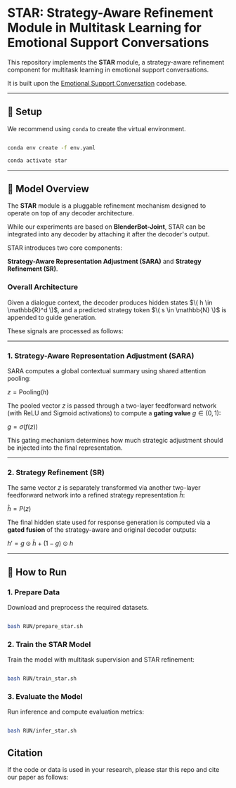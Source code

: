 
# STAR: Strategy-Aware Refinement Module in Multitask Learning for Emotional Support Conversations

  

This repository implements the **STAR** module, a strategy-aware refinement component for multitask learning in emotional support conversations.  

It is built upon the [Emotional Support Conversation](https://github.com/thu-coai/Emotional-Support-Conversation/tree/main/codes_zcj) codebase.

  
  

---

  

## 🔧 Setup

  

We recommend using `conda` to create the virtual environment.

  

```bash

conda env create -f env.yaml

conda activate star

```

---

## 🧠 Model Overview

  

The **STAR** module is a pluggable refinement mechanism designed to operate on top of any decoder architecture.  

While our experiments are based on **BlenderBot-Joint**, STAR can be integrated into any decoder by attaching it after the decoder's output.

  

STAR introduces two core components:  

**Strategy-Aware Representation Adjustment (SARA)** and **Strategy Refinement (SR)**.

  
  

### Overall Architecture

  

Given a dialogue context, the decoder produces hidden states $\( h \in \mathbb{R}^d \)$, and a predicted strategy token $\( s \in \mathbb{N} \)$ is appended to guide generation.  

These signals are processed as follows:


---

### 1. Strategy-Aware Representation Adjustment (SARA)

SARA computes a global contextual summary using shared attention pooling:

$z = \text{Pooling}(h)$

The pooled vector $z$ is passed through a two-layer feedforward network (with ReLU and Sigmoid activations) to compute a **gating value** $g \in (0, 1)$:

$g = \sigma(f(z))$

This gating mechanism determines how much strategic adjustment should be injected into the final representation.

---

### 2. Strategy Refinement (SR)

The same vector $z$ is separately transformed via another two-layer feedforward network into a refined strategy representation $\hat{h}$:

$\hat{h} = P(z)$

The final hidden state used for response generation is computed via a **gated fusion** of the strategy-aware and original decoder outputs:

$h' = g \odot \hat{h} + (1 - g) \odot h$

---

  

## 🚀 How to Run

  

### 1. Prepare Data

  

Download and preprocess the required datasets.

  

```bash

bash RUN/prepare_star.sh

```

  

### 2. Train the STAR Model

  

Train the model with multitask supervision and STAR refinement:

  

```bash

bash RUN/train_star.sh

```

  

### 3. Evaluate the Model

  

Run inference and compute evaluation metrics:

  

```bash

bash RUN/infer_star.sh

```


## Citation

If the code or data is used in your research, please star this repo and cite our paper as follows:

```

```